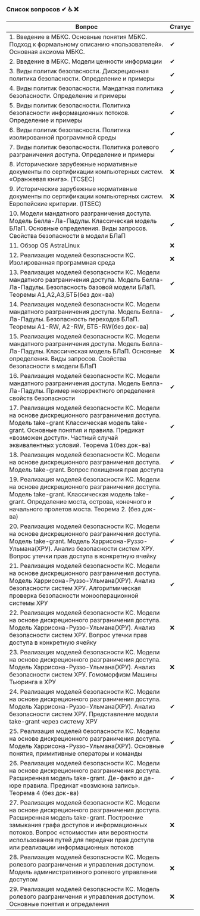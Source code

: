 ### Список вопросов ✔ ♿ ❌

| Вопрос                                                       | Статус |
| ------------------------------------------------------------ | ------ |
| 1. Введение в МБКС. Основные понятия МБКС. Подход к формальному описанию «пользователей». Основная аксиома МБКС. | ✔      |
| 2. Введение в МБКС. Модели ценности информации | ✔      |
| 3. Виды политик безопасности. Дискреционная политика безопасности. Определение и примеры | ✔      |
| 4. Виды политик безопасности. Мандатная политика безопасности. Определение и примеры | ✔      |
| 5. Виды политик безопасности. Политика безопасности информационных потоков. Определение и примеры | ✔      |
| 6. Виды политик безопасности. Политика изолированной программной среды | ✔      |
| 7. Виды политик безопасности. Политика ролевого разграничения доступа. Определение и примеры | ✔      |
| 8. Исторические зарубежные нормативные документы по сертификации компьютерных систем. «Оранжевая книга». (TCSEC) | ❌      |
| 9. Исторические зарубежные нормативные документы по сертификации компьютерных систем. Европейские критерии. (ITSEC) | ❌      |
| 10. Модели мандатного разграничения доступа. Модель Белла-Ла-Падулы. Классическая модель БЛаП. Основные определения. Виды запросов. Свойства безопасности в модели БЛаП | ✔      |
| 11. Обзор OS AstraLinux | ❌      |
| 12. Реализация моделей безопасности КС. Изолированная программная среда | ❌      |
| 13. Реализация моделей безопасности КС. Модели мандатного разграничения доступа. Модель Белла-Ла-Падулы. Безопасность базовой модели БЛаП. Теоремы А1,А2,А3,БТБ(без док-ва) | ✔      |
| 14. Реализация моделей безопасности КС. Модели мандатного разграничения доступа. Модель Белла-Ла-Падулы. Безопасность переходов БЛаП. Теоремы А1-RW, A2-RW, БТБ-RW(без док-ва) | ✔      |
| 15. Реализация моделей безопасности КС. Модели мандатного разграничения доступа. Модель Белла-Ла-Падулы. Классическая модель БЛаП. Основные определения. Виды запросов. Свойства безопасности в модели БЛаП | ❌      |
| 16. Реализация моделей безопасности КС. Модели мандатного разграничения доступа. Модель Белла-Ла-Падулы. Пример некорректного определения свойств безопасности | ✔      |
| 17. Реализация моделей безопасности КС. Модели на основе дискреционного разграничения доступа. Модель take-grant Классическая модель take-grant. Основные понятия и правила. Предикат «возможен доступ». Частный случай эквивалентных условий. Теорема 1(без док-ва) | ✔      |
| 18. Реализация моделей безопасности КС. Модели на основе дискреционного разграничения доступа. Модель take-grant. Вопрос похищения прав доступа | ✔      |
| 19. Реализация моделей безопасности КС. Модели на основе дискреционного разграничения доступа. Модель take-grant. Классическая модель take-grant. Определение моста, острова, конечного и начального пролетов моста. Теорема 2. (без док-ва) | ✔      |
| 20. Реализация моделей безопасности КС. Модели на основе дискреционного разграничения доступа. Модель take-grant. Модель Харрисона-Руззо-Ульмана(ХРУ). Анализ безопасности систем ХРУ. Вопрос утечки прав доступа в конкретную ячейку | ✔      |
| 21. Реализация моделей безопасности КС. Модели на основе дискреционного разграничения доступа. Модель Харрисона-Руззо-Ульмана(ХРУ). Анализ безопасности систем ХРУ. Алгоритмическая проверка безопасности монооперационной системы ХРУ | ✔      |
| 22. Реализация моделей безопасности КС. Модели на основе дискреционного разграничения доступа. Модель Харрисона-Руззо-Ульмана(ХРУ). Анализ безопасности систем ХРУ. Вопрос утечки прав доступа в конкретную ячейку | ❌      |
| 23. Реализация моделей безопасности КС. Модели на основе дискреционного разграничения доступа. Модель Харрисона-Руззо-Ульмана(ХРУ). Анализ безопасности систем ХРУ. Гомоморфизм Машины Тьюринга в ХРУ | ❌      |
| 24. Реализация моделей безопасности КС. Модели на основе дискреционного разграничения доступа. Модель Харрисона-Руззо-Ульмана(ХРУ). Анализ безопасности систем ХРУ. Представление модели take-grant через систему ХРУ | ✔      |
| 25. Реализация моделей безопасности КС. Модели на основе дискреционного разграничения доступа. Модель Харрисона-Руззо-Ульмана(ХРУ). Основные понятия, примитивные операторы и команды | ✔      |
| 26. Реализация моделей безопасности КС. Модели на основе дискреционного разграничения доступа. Расширенная модель take-grant. Де-факто и де-юре правила. Предикат «возможна запись». Теорема 4 (без док-ва) | ✔      |
| 27. Реализация моделей безопасности КС. Модели на основе дискреционного разграничения доступа. Расширенная модель take-grant. Построение замыкания графа доступов и информационных потоков. Вопрос «стоимости» или вероятности использования путей для передачи прав доступа или реализации информационных потоков | ❌      |
| 28. Реализация моделей безопасности КС. Модель ролевого разграничения и управления доступом. Модель административного ролевого управления доступом | ❌      |
| 29. Реализация моделей безопасности КС. Модель ролевого разграничения и управления доступом. Основные понятия и определения | ❌      |
